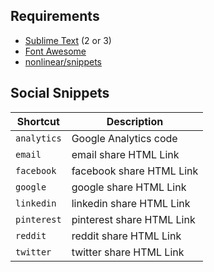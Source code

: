 ## Requirements
- [Sublime Text](http://www.sublimetext.com) (2 or 3)
- [Font Awesome](http://fontawesome.io)
- [nonlinear/snippets](https://github.com/nonlinear/snippets/)

## Social Snippets

|Shortcut|Description|
|---|---|
|`analytics`|Google Analytics code|
|`email`|email share HTML Link|
|`facebook`|facebook share HTML Link|
|`google`|google share HTML Link|
|`linkedin`|linkedin share HTML Link|
|`pinterest`|pinterest share HTML Link|
|`reddit`|reddit share HTML Link|
|`twitter`|twitter share HTML Link|